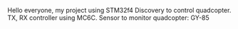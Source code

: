 Hello everyone, my project using STM32f4 Discovery to control quadcopter.
TX, RX controller using MC6C.
Sensor to monitor quadcopter: GY-85
